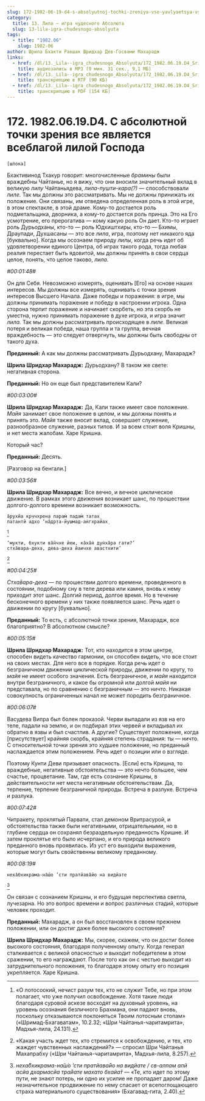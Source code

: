 ```yaml
---
slug: 172-1982-06-19-d4-s-absolyutnoj-tochki-zreniya-vse-yavlyaetsya-vseblagoj-liloj-gospoda
category:
  title: 13. Лила — игра чудесного Абсолюта
  slug: 13-lila-igra-chudesnogo-absolyuta
tags:
  - title: "1982.06"
    slug: 1982-06
author: Шрила Бхакти Ракшак Шридхар Дев-Госвами Махарадж
links:
  - href: /dl/13._Lila--igra_chudesnogo_Absolyuta/172_1982.06.19.D4_SridharMj_S_absoljutnoj_tochki_zrenija_vse_javljaetsja_vseblagoj_liloj_Gospoda.mp3
    title: аудиозапись в MP3 (9 мин. 31 сек., 9,1 МБ)
  - href: /dl/13._Lila--igra_chudesnogo_Absolyuta/172_1982.06.19.D4_SridharMj_S_absoljutnoj_tochki_zrenija_vse_javljaetsja_vseblagoj_liloj_Gospoda.rtf
    title: транскрипцию в RTF (90 КБ)
  - href: /dl/13._Lila--igra_chudesnogo_Absolyuta/172_1982.06.19.D4_SridharMj_S_absoljutnoj_tochki_zrenija_vse_javljaetsja_vseblagoj_liloj_Gospoda.pdf
    title: транскрипцию в PDF (154 КБ)
---
```


# 172. 1982.06.19.D4. С абсолютной точки зрения все является всеблагой лилой Господа

    [шлока]

Бхактивинод Тхакур говорит: многочисленные *брамины* были враждебны Чайтанье, но я вижу, что они вносили значительный вклад в великую *лилу* Чайтаньядева, *лила-пушти-кара(?)* — способствовали *лиле.* Так мы должны это рассматривать. Мы не должны принижать их положение. Они связаны, им отведена определенная роль в этой игре, в этом спектакле, в этой драме. Кому-то достается роль подметальщика, дворника, а кому-то достается роль принца. Это на Его усмотрение, его прерогатива — кому какую роль Он дает. Кто-то играет роль Дурьодханы, кто-то — роль Юдхиштхиры, кто-то — Бхимы, Драупади, Духшасаны — это все *лила*, игра, поэтому нет никакого яда [буквально]. Когда мы осознаем природу *лилы*, когда речь идет об удовлетворении единого Центра, об играх такого рода, тогда любая реалия перестает быть ядовитой, мы должны принять в свои сердца целое, понять, что целое таково, *лила.*

*#00:01:48#*

Он для Себя. Невозможно измерять, оценивать [Его] на основе наших интересов. Мы должны все измерять, оценивать с точки зрения интересов Высшего Начала. Даже победы и поражения: в игре, мы должны принимать поражение и победу в настроении игрока. Одна сторона терпит поражение и начинает скорбеть, но эта скорбь не уместна, нужно принимать поражение в духе игрока, и игра значит *лила.* Так мы должны рассматривать происходящее в *лиле.* Великая потеря и великая победа, наша группа и та группа, вечная враждебность — это следует отвергнуть, мы должны быть свободны от такого духа.

**Преданный:** А как мы должны рассматривать Дурьодхану, Махарадж?

**Шрила Шридхар Махарадж:** Дурьодхану? В таком же свете: негативная сторона.

**Преданный:** Но он еще был представителем Кали?

*#00:03:00#*

**Шрила Шридхар Махарадж:** Да, Кали также имеет свое положение. *Майя* занимает свое положение в целом, и мы должны понять и принять это. *Майя* также вносит вклад, совершает служение, разнообразное служение, разных типов. И за всем стоит воля Кришны, и нет места жалобам. Харе Кришна.

Который час?

**Преданный:** Десять.

[Разговор на бенгали.]

*#00:03:56#*

**Шрила Шридхар Махарадж:** Все вечно, и вечное циклическое движение. В рамках этого движения возникает шанс, по прошествии долгого-долгого времени возникает возможность.

    а̄рухйа кр̣ччхрен̣а парам̇ падам̇ татах̣
    патантй адхо ‘на̄др̣та-йушмад-ан̇гхрайах̣
[^_ftn1]

    ‘мукти, бхукти ва̄н̃чхе йеи, ка̄ха̄н̇ дун̇ха̄ра гати?’
    стха̄вара-деха, дева-деха йаичхе авастхити’
[^_ftn2]

*#00:04:25#*

*Стха̄вара-деха* — по прошествии долгого времени, проведенного в состоянии, подобному сну в теле дерева или камня, вновь к нему приходит этот шанс. Долгий период, долгое время. Но в течение бесконечного времени у них также появляется шанс. Речь идет о движении по кругу [буквально].

**Преданный:** То есть, с абсолютной точки зрения, Махарадж, все благоприятно? В абсолютном смысле?

*#00:05:15#*

**Шрила Шридхар Махарадж:** Тот, кто находится в этом центре, способен видеть качество гармонии, он способен видеть, что все стоит на своих местах. Для него все в порядке. Когда речь идет о безграничном движении циклической природы, движении по кругу, то *майя* не имеет особого значения. Есть безграничное, и *майя* находится внутри безграничного, и какое бы огромной или долгой *майя* ни представала, но по сравнению с безграничным — это ничто. Никакая совокупность ограниченных начал не может породить безграничное.

*#00:06:07#*

Васудева Випра был болен проказой. Черви выпадали из язв на его теле, падали на землю, и он подбирал этих червей и вкладывал их обратно в язвы и был счастлив. А другие? Существует положение, когда [присутствует] крайняя скорбь, крайняя степень страдания: ты — ничто. С относительной точки зрения это худшее положение, но преданный наслаждается этим положением. Речь идет о позиции или о взгляде.

Поэтому Кунти Деви призывает опасность. [Если] есть Кришна, то враждебные, негативные обстоятельства — это нечто большее, чем счастье, процветание. Там, где есть сознание Кришны, в действительности нет места негативным обстоятельствам. Да, терпение, терпение безграничной природы. Встреча в разлуке. Встреча и разлука.

*#00:07:42#*

Читракету, проклятый Парвати, стал демоном Вритрасурой, и обстоятельства также были негативными, отрицательными, но в глубине сердца он сохранял безраздельную преданность Кришне. И затем проклятье его было исчерпано, и его природа великого преданного вновь проявилась. Из уст его выходили выражения, которые могут быть свойственны великому преданному.

*#00:08:19#*

    неха̄бхикрама-на̄ш́о ’сти пратйава̄йо на видйате
[^_ftn3]

Он связан с сознанием Кришны, и его будущая перспектива светла, лучезарна. Но это вопрос времени и вопрос различных стадий, которые человек проходит.

**Преданный:** Махарадж, а он был восстановлен в своем прежнем положении, или он достиг даже более высокого состояния?

**Шрила Шридхар Махарадж:** Мы, скорее, скажем, что он достиг более высокого состояния, благодаря полученному опыту. Когда генерал сталкивается с великой опасностью и выходит победителем в этом сражении, то его награждают. После того как он с честью выходит из затруднительного положения, то благодаря этому опыту его позиция укрепляется. Харе Кришна.



[^_ftn1]: «О лотосоокий, нечист разум тех, кто не служит Тебе, но при этом полагает, что уже получил освобождение. Хотя такие люди благодаря суровой аскезе восходят на духовный уровень, на уровень осознания безличного Брахмана, они падают вновь, поскольку отказываются поклоняться Твоим лотосным стопам» («Шримад-Бхагаватам», 10.2.32; «Шри Чайтанья-чаритамрита», Мадхья-лила, 24.131).

[^_ftn2]: «Какая участь ждет тех, кто стремится к освобождению, и тех, кто жаждет чувственных наслаждений?» — спросил Шри Чайтанья Махапрабху («Шри Чайтанья-чаритамрита», Мадхья-лила, 8.257).

[^_ftn3]: *неха̄бхикрама-на̄ш́о ’сти пратйава̄йо на видйате / св-алпам апй асйа дхармасйа тра̄йате махато бхайа̄т* — «Те, кто идет по этому пути, не знают потерь, ни одно их усилие не пропадает даром! Даже незначительное продвижение по нему спасает от всепоглощающего страха материального существования» (Бхагавад-гита, 2.40).

